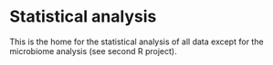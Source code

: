 # Statistical analysis
This is the home for the statistical analysis of all data except for the microbiome analysis (see second R project).
